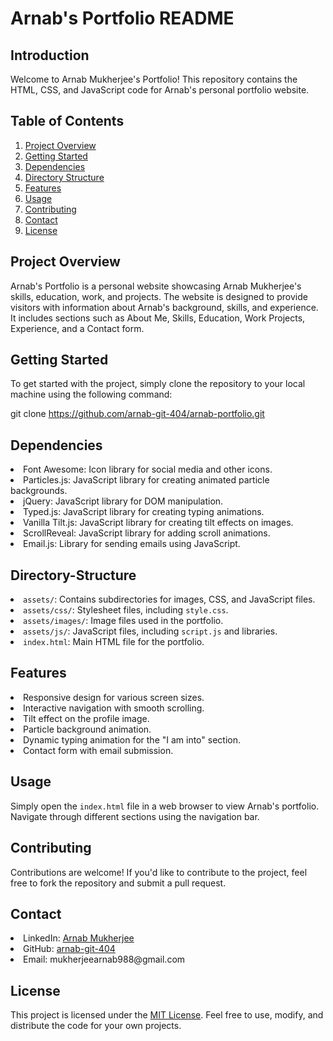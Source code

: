 # Arnab's Portfolio README

## Introduction
Welcome to Arnab Mukherjee's Portfolio! This repository contains the HTML, CSS, and JavaScript code for Arnab's personal portfolio website.

## Table of Contents
1. [Project Overview](#Project-overview)
2. [Getting Started](#Getting-started)
3. [Dependencies](#Dependencies)
4. [Directory Structure](#Directory-structure)
5. [Features](#Features)
6. [Usage](#Usage)
7. [Contributing](#Contributing)
8. [Contact](#Contact)
9. [License](#License)

## Project Overview
Arnab's Portfolio is a personal website showcasing Arnab Mukherjee's skills, education, work, and projects. The website is designed to provide visitors with information about Arnab's background, skills, and experience. It includes sections such as About Me, Skills, Education, Work Projects, Experience, and a Contact form.

## Getting Started
To get started with the project, simply clone the repository to your local machine using the following command:

git clone https://github.com/arnab-git-404/arnab-portfolio.git

## Dependencies
<li>Font Awesome: Icon library for social media and other icons.</li>
<li>Particles.js: JavaScript library for creating animated particle backgrounds.</li>
    <li>jQuery: JavaScript library for DOM manipulation.</li>
    <li>Typed.js: JavaScript library for creating typing animations.</li>
    <li>Vanilla Tilt.js: JavaScript library for creating tilt effects on images.</li>
    <li>ScrollReveal: JavaScript library for adding scroll animations.</li>
    <li>Email.js: Library for sending emails using JavaScript.</li>
    
## Directory-Structure
<li><code>assets/</code>: Contains subdirectories for images, CSS, and JavaScript files.</li>
    <li><code>assets/css/</code>: Stylesheet files, including <code>style.css</code>.</li>
    <li><code>assets/images/</code>: Image files used in the portfolio.</li>
    <li><code>assets/js/</code>: JavaScript files, including <code>script.js</code> and libraries.</li>
    <li><code>index.html</code>: Main HTML file for the portfolio.</li>

## Features
<li>Responsive design for various screen sizes.</li>
    <li>Interactive navigation with smooth scrolling.</li>
    <li>Tilt effect on the profile image.</li>
    <li>Particle background animation.</li>
    <li>Dynamic typing animation for the "I am into" section.</li>
    <li>Contact form with email submission.</li>

## Usage
<p>Simply open the <code>index.html</code> file in a web browser to view Arnab's portfolio. Navigate through different sections using the navigation bar.</p>

## Contributing
<p>Contributions are welcome! If you'd like to contribute to the project, feel free to fork the repository and submit a pull request.</p>

## Contact
<li>LinkedIn: <a href="https://www.linkedin.com/in/arnab000/">Arnab Mukherjee</a></li>
    <li>GitHub: <a href="https://github.com/arnab-git-404">arnab-git-404</a></li>
    <li>Email: mukherjeearnab988@gmail.com</li>

## License
<p>This project is licensed under the <a href="LICENSE">MIT License</a>. Feel free to use, modify, and distribute the code for your own projects.</p>
